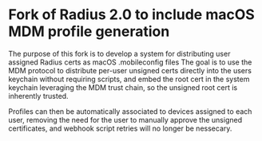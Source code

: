 # Fork of Radius 2.0 to include macOS MDM profile generation

The purpose of this fork is to develop a system for distributing user assigned Radius certs as macOS .mobileconfig files
The goal is to use the MDM protocol to distribute per-user unsigned certs directly into the users keychain without requiring scripts,
and embed the root cert in the system keychain leveraging the MDM trust chain, so the unsigned root cert is inherently trusted.

Profiles can then be automatically associated to devices assigned to each user, removing the need for the user to manually approve the unsigned certificates,
and webhook script retries will no longer be nessecary.
